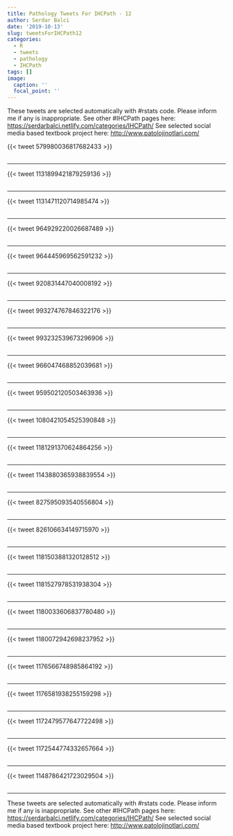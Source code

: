 ```yaml
---
title: Pathology Tweets For IHCPath - 12
author: Serdar Balci
date: '2019-10-13'
slug: tweetsForIHCPath12
categories:
  - R
  - tweets
  - pathology
  - IHCPath
tags: []
image:
  caption: ''
  focal_point: ''
---
```



These tweets are selected automatically with #rstats code. Please inform me if any is inappropriate.
See other #IHCPath pages here: https://serdarbalci.netlify.com/categories/IHCPath/ 
See selected social media based textbook project here: http://www.patolojinotlari.com/

{{< tweet 579980036817682433 >}}
<br>
<br>
<hr>
{{< tweet 1131899421879259136 >}}
<br>
<br>
<hr>
{{< tweet 1131471120714985474 >}}
<br>
<br>
<hr>
{{< tweet 964929220026687489 >}}
<br>
<br>
<hr>
{{< tweet 964445969562591232 >}}
<br>
<br>
<hr>
{{< tweet 920831447040008192 >}}
<br>
<br>
<hr>
{{< tweet 993274767846322176 >}}
<br>
<br>
<hr>
{{< tweet 993232539673296906 >}}
<br>
<br>
<hr>
{{< tweet 966047468852039681 >}}
<br>
<br>
<hr>
{{< tweet 959502120503463936 >}}
<br>
<br>
<hr>
{{< tweet 1080421054525390848 >}}
<br>
<br>
<hr>
{{< tweet 1181291370624864256 >}}
<br>
<br>
<hr>
{{< tweet 1143880365938839554 >}}
<br>
<br>
<hr>
{{< tweet 827595093540556804 >}}
<br>
<br>
<hr>
{{< tweet 826106634149715970 >}}
<br>
<br>
<hr>
{{< tweet 1181503881320128512 >}}
<br>
<br>
<hr>
{{< tweet 1181527978531938304 >}}
<br>
<br>
<hr>
{{< tweet 1180033606837780480 >}}
<br>
<br>
<hr>
{{< tweet 1180072942698237952 >}}
<br>
<br>
<hr>
{{< tweet 1176566748985864192 >}}
<br>
<br>
<hr>
{{< tweet 1176581938255159298 >}}
<br>
<br>
<hr>
{{< tweet 1172479577647722498 >}}
<br>
<br>
<hr>
{{< tweet 1172544774332657664 >}}
<br>
<br>
<hr>
{{< tweet 1148786421723029504 >}}
<br>
<br>
<hr>


These tweets are selected automatically with #rstats code. Please inform me if any is inappropriate.
See other #IHCPath pages here: https://serdarbalci.netlify.com/categories/IHCPath/ 
See selected social media based textbook project here: http://www.patolojinotlari.com/
